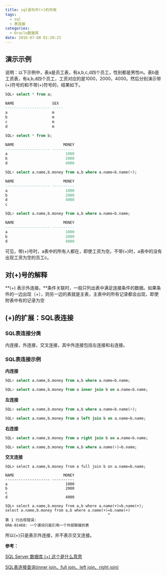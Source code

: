```yaml
---
title: sql语句中(+)的作用
tags:
  - sql
  - 表连接
categories: 
  - Oracle数据库
date: 2016-07-08 01:20:23
---
```


## 演示示例

说明：以下示例中，表a是员工表，有a,b,c,d四个员工，性别都是男性m。表b是工资表，有a,b,d四个员工，工资对应的是1000，2000，4000。然后分别演示带(+)符号的和不带(+)符号的，结果如下。

```sql
SQL> select * from a;

NAME                 SEX
-------------------- -----
a                    m
b                    m
c                    m
d                    m

SQL> select * from b;

NAME                      MONEY
-------------------- ----------
a                          1000
b                          2000
d                          4000

SQL> select a.name,b.money from a,b where a.name=b.name(+);

NAME                      MONEY
-------------------- ----------
a                          1000
b                          2000
d                          4000
c

SQL> select a.name,b.money from a,b where a.name=b.name;

NAME                      MONEY
-------------------- ----------
a                          1000
b                          2000
d                          4000
```

可见，带(+)号时，a表中的所有人都在，即使工资为空。不带(+)时，a表中的没有出现工资为空的员工c。

<!--more-->

## 对(+)号的解释

**(+) 表示外连接。**条件关联时，一般只列出表中满足连接条件的数据。如果条件的一边出现（+），则另一边的表就是主表，主表中的所有记录都会出现，即使附表中有的记录为空

## (+)的扩展：SQL表连接

### SQL表连接分类

内连接，外连接，交叉连接，其中外连接包括左连接和右连接。

### SQL表连接示例

**内连接**

```sql
SQL> select a.name,b.money from a,b where a.name=b.name;

SQL> select a.name,b.money from a inner join b on a.name=b.name;
```

**左连接**

```sql
SQL> select a.name,b.money from a,b where a.name=b.name(+);

SQL> select a.name,b.money from a left join b on a.name=b.name;
```

**右连接**

```sql
SQL> select a.name,b.money from a right join b on a.name=b.name;

SQL> select a.name,b.money from a,b where a.name(+)=b.name;
```

**交叉连接**

```
SQL> select a.name,b.money from a full join b on a.name=b.name;

NAME                      MONEY
-------------------- ----------
a                          1000
b                          2000
c
d                          4000

SQL> select a.name,b.money from a,b where a.name(+)=b.name(+);
select a.name,b.money from a,b where a.name(+)=b.name(+)
                                              *
第 1 行出现错误:
ORA-01468: 一个谓词只能引用一个外部联接的表
```

所以(+)只是表示外连接，并不表示交叉连接。



**参考：**

[SQL Server 数据库 (+) 这个是什么意思](http://zhidao.baidu.com/link?url=4_K7GV8c8MfdhAjL6IBQl0hrDbguxmYK1S3B3Xc2GEmSdQHHrwWGu1GWIn7fXPhYRP1ihdgPjdk59c4xFcNilq)

[SQL表连接查询(inner join、full join、left join、right join)](https://www.cnblogs.com/still-windows7/archive/2012/10/22/2734613.html)